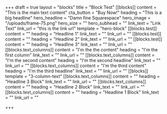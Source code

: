 +++
draft = true
layout = "blocks"
title = "Block Test"
[[blocks]]
content = "This is the main text content"
cta_button = "Buy Now!"
heading = "This is a big headline"
hero_headline = "Damn fine Squarespace"
hero_image = "/uploads/frame-75.png"
hero_size = ""
hero_subhead = ""
link_text = "Link Text"
link_url = "this is the link url"
template = "hero-block"
[[blocks.test]]
content = ""
heading = "Headline 1"
link_text = ""
link_url = ""
[[blocks.test]]
content = ""
heading = "Headline 2"
link_text = ""
link_url = ""
[[blocks.test]]
content = ""
heading = "Headline 3"
link_text = ""
link_url = ""
[[blocks.text_columns]]
content = "I'm the the content"
heading = "I'm the first column"
link_text = ""
link_url = ""
[[blocks.text_columns]]
content = "I'm the second content"
heading = "I'm the second headline"
link_text = ""
link_url = ""
[[blocks.text_columns]]
content = "I'm the third content"
heading = "I'm the third headline"
link_text = ""
link_url = ""
[[blocks]]
template = "3-column-text"
[[blocks.text_columns]]
content = ""
heading = "Headline 3 Block"
link_text = ""
link_url = ""
[[blocks.text_columns]]
content = ""
heading = "Headline 2 Block"
link_text = ""
link_url = ""
[[blocks.text_columns]]
content = ""
heading = "Headline 1 Block"
link_text = ""
link_url = ""

+++
